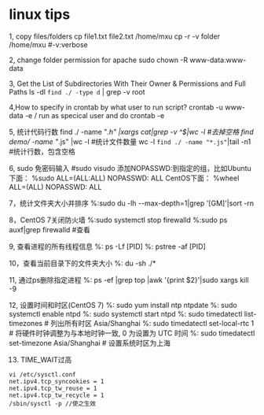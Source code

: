 # linux tips

1, copy files/folders
cp file1.txt file2.txt /home/mxu
cp -r -v folder /home/mxu #-v:verbose

2, change folder permission for apache
sudo chown -R www-data:www-data <folder>

3, Get the List of Subdirectories With Their Owner & Permissions and Full Paths
ls -dl `find ./ -type d` | grep -v root

4,How to specify in crontab by what user to run script?
crontab -u www-data -e / run as specical user and do crontab -e

5, 统计代码行数
find ./ -name "*.h" |xargs cat|grep -v ^$|wc -l #去掉空格
find demo/ -name "*.js" |wc -l #统计文件数量
wc -l `find ./ -name "*.js"`|tail -n1 #统计行数，包含空格

6, sudo 免密码输入
#sudo visudo
添加NOPASSWD:到指定的组，比如Ubuntu下面：
%sudo ALL=(ALL:ALL) NOPASSWD: ALL
CentOS下面：
%wheel  ALL=(ALL) NOPASSWD: ALL

7，统计文件夹大小并排序
%:sudo du -lh --max-depth=1|grep '[GM]'|sort -rn

8，CentOS 7关闭防火墙
%:sudo systemctl stop firewalld
%:sudo ps auxf|grep firewalld #查看

9, 查看进程的所有线程信息
%: ps -Lf [PID]
%: pstree -af [PID]

10，查看当前目录下的文件夹大小
%: du -sh ./*

11, 通过ps删除指定进程
%: ps -ef |grep top |awk '{print $2}'|sudo xargs kill -9

12, 设置时间和时区(CentOS 7)
%: sudo yum install ntp ntpdate
%: sudo systemctl enable ntpd
%: sudo systemctl start ntpd
%: sudo timedatectl list-timezones # 列出所有时区 Asia/Shanghai
%: sudo timedatectl set-local-rtc 1 # 将硬件时钟调整为与本地时钟一致, 0 为设置为 UTC 时间
%: sudo timedatectl set-timezone Asia/Shanghai # 设置系统时区为上海

13. TIME_WAIT过高
```shell
vi /etc/sysctl.conf
net.ipv4.tcp_syncookies = 1
net.ipv4.tcp_tw_reuse = 1
net.ipv4.tcp_tw_recycle = 1
/sbin/sysctl -p //使之生效
```
